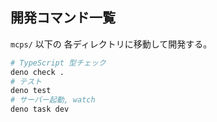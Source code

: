 ## 開発コマンド一覧

`mcps/` 以下の 各ディレクトリに移動して開発する。

```sh
# TypeScript 型チェック
deno check .
# テスト
deno test
# サーバー起動, watch
deno task dev
```

